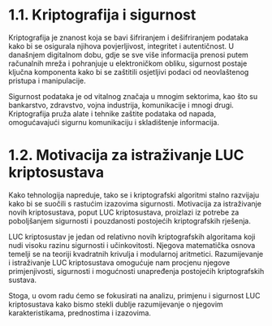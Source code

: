 # 1.1. Kriptografija i sigurnost

Kriptografija je znanost koja se bavi šifriranjem i dešifriranjem podataka kako bi se
osigurala njihova povjerljivost, integritet i autentičnost. U današnjem digitalnom dobu,
gdje se sve više informacija prenosi putem računalnih mreža i pohranjuje u elektroničkom
obliku, sigurnost postaje ključna komponenta kako bi se zaštitili osjetljivi podaci od
neovlaštenog pristupa i manipulacije.

Sigurnost podataka je od vitalnog značaja u mnogim sektorima, kao što su bankarstvo,
zdravstvo, vojna industrija, komunikacije i mnogi drugi. Kriptografija pruža alate
i tehnike zaštite podataka od napada, omogućavajući sigurnu komunikaciju i
skladištenje informacija.

# 1.2. Motivacija za istraživanje LUC kriptosustava

Kako tehnologija napreduje, tako se i kriptografski algoritmi stalno razvijaju kako
bi se suočili s rastućim izazovima sigurnosti. Motivacija za istraživanje novih
kriptosustava, poput LUC kriptosustava, proizlazi iz potrebe za poboljšanjem
sigurnosti i pouzdanosti postojećih kriptografskih rješenja.

LUC kriptosustav je jedan od relativno novih kriptografskih algoritama koji nudi
visoku razinu sigurnosti i učinkovitosti. Njegova matematička osnova temelji se
na teoriji kvadratnih krivulja i modularnoj aritmetici. Razumijevanje i istraživanje
LUC kriptosustava omogućuje nam procjenu njegove primjenjivosti, sigurnosti i
mogućnosti unapređenja postojećih kriptografskih sustava.

Stoga, u ovom radu ćemo se fokusirati na analizu, primjenu i sigurnost LUC
kriptosustava kako bismo stekli dublje razumijevanje o njegovim karakteristikama,
prednostima i izazovima.